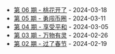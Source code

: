 * [第 06 期 - 桃花开了](https://thatdog.cn/posts/06-桃花开了) - 2024-03-18
* [第 05 期 - 勇闯币圈](https://thatdog.cn/posts/05-勇闯币圈) - 2024-03-11
* [第 04 期 - 享受平和](https://thatdog.cn/posts/04-享受平和) - 2024-03-05
* [第 03 期 - 万物有灵](https://thatdog.cn/posts/03-万物有灵) - 2024-02-26
* [第 02 期 - 过了春节](https://thatdog.cn/posts/02-过了春节) - 2024-02-19

